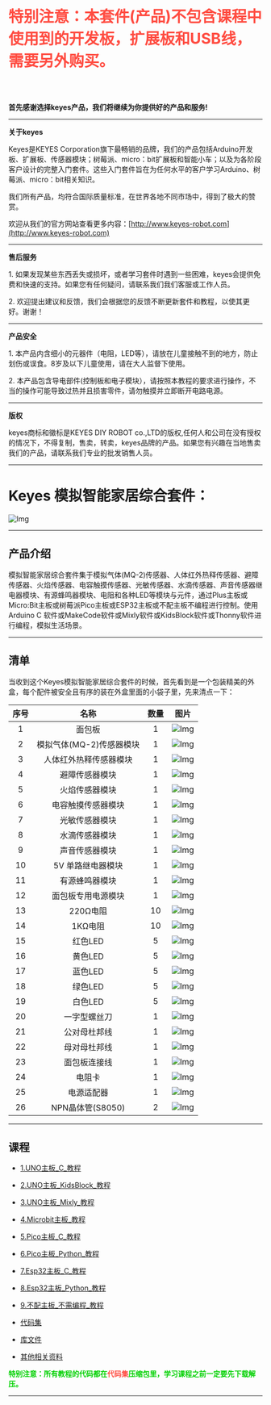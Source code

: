 
<span style="color: rgb(255, 76, 65); font-size: 30px;">**特别注意：本套件(产品)不包含课程中使用到的开发板，扩展板和USB线，需要另外购买。**</span>

<br>
<br>

**首先感谢选择keyes产品，我们将继续为你提供好的产品和服务!**

---

**关于keyes** 

Keyes是KEYES Corporation旗下最畅销的品牌，我们的产品包括Arduino开发板、扩展板、传感器模块；树莓派、micro：bit扩展板和智能小车；以及为各阶段客户设计的完整入门套件。这些入门套件旨在为任何水平的客户学习Arduino、树莓派、micro：bit相关知识。

我们所有产品，均符合国际质量标准，在世界各地不同市场中，得到了极大的赞赏。 

欢迎从我们的官方网站查看更多内容：[http://www.keyes-robot.com](http://www.keyes-robot.com)

---

**售后服务** 

1\. 如果发现某些东西丢失或损坏，或者学习套件时遇到一些困难，keyes会提供免费和快速的支持。如果您有任何疑问，请联系我们我们客服或工作人员。

2\. 欢迎提出建议和反馈，我们会根据您的反馈不断更新套件和教程，以使其更好。谢谢！

---

**产品安全** 

1\. 本产品内含细小的元器件（电阻，LED等），请放在儿童接触不到的地方，防止划伤或误食。8岁及以下儿童使用，请在大人监督下使用。

2\. 本产品包含导电部件(控制板和电子模块），请按照本教程的要求进行操作，不当的操作可能导致过热并且损害零件，请勿触摸并立即断开电路电源。

---

**版权**  

keyes商标和徽标是KEYES DIY ROBOT co.,LTD的版权,任何人和公司在没有授权的情况下，不得复制，售卖，转卖，keyes品牌的产品。如果您有兴趣在当地售卖我们的产品，请联系我们专业的批发销售人员。

---

# Keyes 模拟智能家居综合套件：

![Img](./media/ABC.jpg)

---

## 产品介绍

模拟智能家居综合套件集于模拟气体(MQ-2)传感器、人体红外热释传感器、避障传感器、火焰传感器、电容触摸传感器、光敏传感器、水滴传感器、声音传感器继电器模块、有源蜂鸣器模块、电阻和各种LED等模块与元件，通过Plus主板或Micro:Bit主板或树莓派Pico主板或ESP32主板或不配主板不编程进行控制。使用Arduino C 软件或MakeCode软件或Mixly软件或KidsBlock软件或Thonny软件进行编程，模拟生活场景。

---

## 清单

当收到这个Keyes模拟智能家居综合套件的时候，首先看到是一个包装精美的外盒，每个配件被安全且有序的装在外盒里面的小袋子里，先来清点一下：

| 序号 | 名称 | 数量 | 图片 |
| :--: | :--: | :--: | :--: |
| 1 | 面包板 | 1 | ![Img](./media/1.png)|
| 2 | 模拟气体(MQ-2)传感器模块 | 1 | ![Img](./media/2.png) |
| 3 | 人体红外热释传感器模块 |1|![Img](./media/22.png)|
| 4 | 避障传感器模块 |1|![Img](./media/23.png)|
| 5 | 火焰传感器模块 |1|![Img](./media/24.png)|
| 6 | 电容触摸传感器模块 |1|![Img](./media/25.png)|
| 7 | 光敏传感器模块 |1|![Img](./media/26.png)|
| 8 | 水滴传感器模块 |1|![Img](./media/27.png)|
| 9 | 声音传感器模块 |1|![Img](./media/28.png)|
| 10 | 5V 单路继电器模块 | 1 | ![Img](./media/3.png) |
| 11 | 有源蜂鸣器模块 | 1 | ![Img](./media/4.png) |
| 12  |面包板专用电源模块 |1|![Img](./media/5.png)|
|13 | 220Ω电阻 | 10 | ![Img](./media/6.png) |
| 14 | 1KΩ电阻 | 10 | ![Img](./media/7.png)|
| 15 | 红色LED | 5 |![Img](./media/8.png)|
| 16 | 黄色LED | 5 | ![Img](./media/9.png)|
| 17 | 蓝色LED | 5 |![Img](./media/10.png) |
| 18 | 绿色LED | 5 |![Img](./media/11.png) |
| 19 | 白色LED | 5 | ![Img](./media/12.png)|
| 20 | 一字型螺丝刀  | 1 |![Img](./media/13.png)|
| 21 |公对母杜邦线|1| ![Img](./media/16.jpg)|
| 22 |母对母杜邦线|1| ![Img](./media/21.png)|
| 23 | 面包板连接线 | 1 | ![Img](./media/17.png)|
| 24 |电阻卡 | 1 |![Img](./media/18.png) |
| 25 | 电源适配器 | 1 | ![Img](./media/20.png)|
| 26 |NPN晶体管(S8050) | 2 | ![Img](./media/29.png)|

---

## 课程

* [1.UNO主板_C_教程](1.UNO主板_C_教程/UNO主板_C_教程.md)

* [2.UNO主板_KidsBlock_教程](2.UNO主板_KidsBlock_教程/UNO主板_KidsBlock_教程.md)

* [3.UNO主板_Mixly_教程](3.UNO主板_Mixly_教程/UNO主板_Mixly_教程.md)

* [4.Microbit主板_教程](4.Microbit主板_教程/Microbit主板_教程.md)

* [5.Pico主板_C_教程](5.Pico主板_C_教程/Pico主板_C_教程.md)

* [6.Pico主板_Python_教程](6.Pico主板_Python_教程/Pico主板_Python_教程.md)

* [7.Esp32主板_C_教程](7.Esp32主板_C_教程/Esp32主板_C_教程.md)

* [8.Esp32主板_Python_教程](8.Esp32主板_Python_教程/Esp32主板_Python_教程.md)

* [9.不配主板_不需编程_教程](9.不配主板_不需编程_教程/不配主板_不需编程_教程.md)

* [代码集](代码集.zip)

* [库文件](库文件.zip)

* [其他相关资料](其他相关资料.zip)

<span style="color: rgb(0, 209, 0);">**特别注意：所有教程的代码都在<span style="color: rgb(255, 76, 65);">代码集</span>压缩包里，学习课程之前一定要先下载解压。**<span style="color: rgb(0, 209, 0);"></span></span>

---
